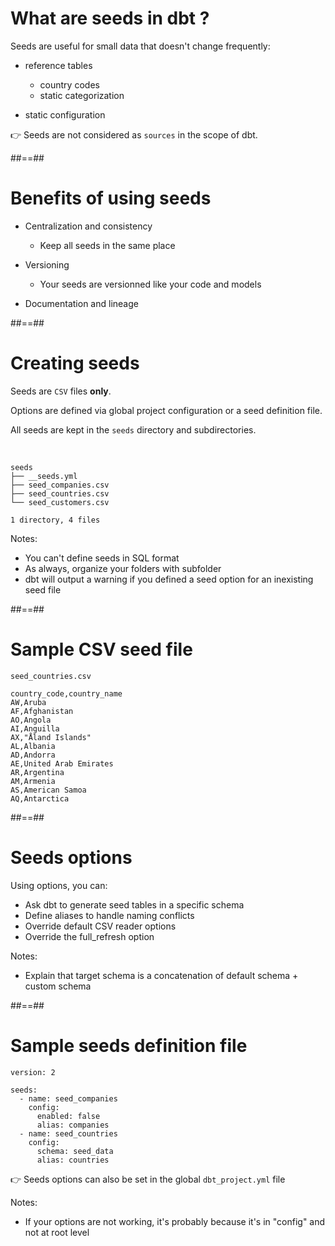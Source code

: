 <!-- .slide -->
# What are seeds in dbt ?

Seeds are useful for small data that doesn't change frequently:

* reference tables
  * country codes
  * static categorization

* static configuration

👉 Seeds are not considered as `sources` in the scope of dbt. 

##==##
<!-- .slide -->
# Benefits of using seeds

* Centralization and consistency
  * Keep all seeds in the same place

* Versioning
  * Your seeds are versionned like your code and models

* Documentation and lineage

##==##
<!-- .slide: class="with-code-bg-dark"-->
# Creating seeds

Seeds are `CSV` files **only**.

Options are defined via global project configuration or a seed definition file.

All seeds are kept in the `seeds` directory and subdirectories.

<br/>

```shell[]
seeds
├── __seeds.yml
├── seed_companies.csv
├── seed_countries.csv
└── seed_customers.csv

1 directory, 4 files
```

Notes:
* You can't define seeds in SQL format
* As always, organize your folders with subfolder
* dbt will output a warning if you defined a seed option for an inexisting seed file

##==##
<!-- .slide: class="with-code"-->
# Sample CSV seed file

`seed_countries.csv`
```csv[]
country_code,country_name
AW,Aruba
AF,Afghanistan
AO,Angola
AI,Anguilla
AX,"Åland Islands"
AL,Albania
AD,Andorra
AE,United Arab Emirates
AR,Argentina
AM,Armenia
AS,American Samoa
AQ,Antarctica
```

##==##
<!-- .slide: class="with-code"-->
# Seeds options

Using options, you can:

* Ask dbt to generate seed tables in a specific schema
* Define aliases to handle naming conflicts
* Override default CSV reader options
* Override the full_refresh option

Notes:
* Explain that target schema is a concatenation of default schema + custom schema

##==##
<!-- .slide: class="with-code"-->
# Sample seeds definition file

```yaml[]
version: 2

seeds:
  - name: seed_companies
    config:
      enabled: false
      alias: companies
  - name: seed_countries
    config:
      schema: seed_data
      alias: countries
```

👉 Seeds options can also be set in the global `dbt_project.yml` file

Notes:
* If your options are not working, it's probably because it's in "config" and not at root level
